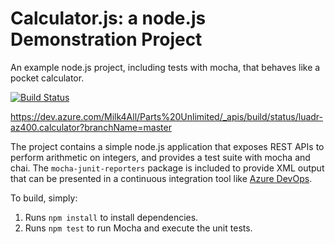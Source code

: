 Calculator.js: a node.js Demonstration Project
==============================================
An example node.js project, including tests with mocha, that behaves like
a pocket calculator.

[![Build Status](https://dev.azure.com/Milk4All/Parts%20Unlimited/_apis/build/status/luadr-az400.calculator?branchName=master)](https://dev.azure.com/Milk4All/Parts%20Unlimited/_build/latest?definitionId=3&branchName=master)

https://dev.azure.com/Milk4All/Parts%20Unlimited/_apis/build/status/luadr-az400.calculator?branchName=master

The project contains a simple node.js application that exposes REST APIs
to perform arithmetic on integers, and provides a test suite with mocha
and chai.  The `mocha-junit-reporters` package is included to provide XML
output that can be presented in a continuous integration tool like
[Azure DevOps](https://azure.com/devops).

To build, simply:

1. Runs `npm install` to install dependencies.
2. Runs `npm test` to run Mocha and execute the unit tests.

